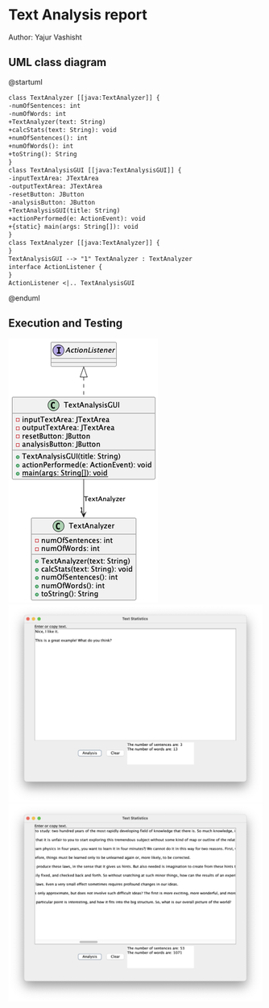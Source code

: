# Text Analysis report
Author: Yajur Vashisht

## UML class diagram

@startuml

	class TextAnalyzer [[java:TextAnalyzer]] {
	-numOfSentences: int
	-numOfWords: int
	+TextAnalyzer(text: String)
	+calcStats(text: String): void
	+numOfSentences(): int
	+numOfWords(): int
	+toString(): String
	}
	class TextAnalysisGUI [[java:TextAnalysisGUI]] {
	-inputTextArea: JTextArea
	-outputTextArea: JTextArea
	-resetButton: JButton
	-analysisButton: JButton
	+TextAnalysisGUI(title: String)
	+actionPerformed(e: ActionEvent): void
	+{static} main(args: String[]): void
	}
	class TextAnalyzer [[java:TextAnalyzer]] {
	}
	TextAnalysisGUI --> "1" TextAnalyzer : TextAnalyzer
	interface ActionListener {
	}
	ActionListener <|.. TextAnalysisGUI

@enduml

## Execution and Testing

![screenshot](TextAnalysisUML.png)
![screenshot](TextAnalysisTestWorking.png)
![screenshot](TextAnalysisFeymanWorking.png)